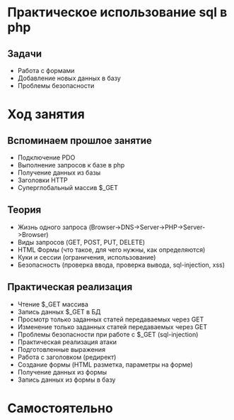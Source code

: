 # Практическое использование sql в php

## Задачи

* Работа с формами
* Добавление новых данных в базу
* Проблемы безопасности

# Ход занятия

## Вспоминаем прошлое занятие

* Подключение PDO
* Выполнение запросов к базе в php
* Получение данных из базы
* Заголовки HTTP
* Суперглобальный массив $_GET

## Теория

* Жизнь одного запроса (Browser->DNS->Server->PHP->Server->Browser)
* Виды запросов (GET, POST, PUT, DELETE)
* HTML Формы (что такое, для чего нужны, как определяются)
* Куки и сессии (ограничения, использование)
* Безопасность (проверка ввода, проверка вывода, sql-injection, xss)

## Практическая реализация

* Чтение $_GET массива
* Запись данных $_GET в БД
* Просмотр только заданных статей передаваемых через GET
* Изменение только заданных статей передаваемых через GET
* Проблемы безопасности при работе с $_GET (sql-injection)
* Практическая реализация атаки
* Подготовленные выражения
* Работа с заголовком (редирект)
* Создание формы (HTML разметка, параметры на форме)
* Получение данных из формы
* Запись данных из формы в базу

# Самостоятельно